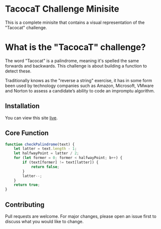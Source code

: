 # TacocaT Challenge Minisite

This is a complete minisite that contains a visual representation of the "Tacocat" challenge.

# What is the "TacocaT" challenge?

The word "Tacocat" is a palindrome, meaning it's spelled the same forwards and backwards.
This challenge is about building a function to detect these.

Traditionally knows as the "reverse a string" exercise, it has in some form
been used by technology companies such as Amazon, Microsoft, VMware and Norton
to assess a candidate’s ability to code an impromptu algorithm.

## Installation

You can view this site [live](https://tacocat-challenge.netlify.app).

## Core Function

```javascript
function checkPalindrome(text) {
    let latter = text.length - 1;
    let halfwayPoint = latter / 2;
    for (let former = 0; former < halfwayPoint; b++) {
        if (text[former] != text[latter]) {
            return false;
        }
        latter--;
    }
    return true;
}
```

## Contributing
Pull requests are welcome. For major changes, please open an issue first to discuss what you would like to change.